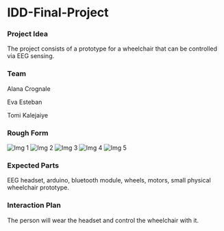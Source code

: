 # IDD-Final-Project

### Project Idea

The project consists of a prototype for a wheelchair that can be controlled via EEG sensing.

### Team

Alana Crognale

Eva Esteban

Tomi Kalejaiye

### Rough Form

![Img 1](https://github.com/evaesteban/IDD-Final-Project/blob/master/IMG_0893.jpeg)
![Img 2](https://github.com/evaesteban/IDD-Final-Project/blob/master/IMG_0894.jpeg)
![Img 3](https://github.com/evaesteban/IDD-Final-Project/blob/master/IMG_0895.jpeg)
![Img 4](https://github.com/evaesteban/IDD-Final-Project/blob/master/IMG_0896.jpeg)
![Img 5](https://github.com/evaesteban/IDD-Final-Project/blob/master/IMG_0902.jpeg)
### Expected Parts

EEG headset, arduino, bluetooth module, wheels, motors, small physical wheelchair prototype.

### Interaction Plan

The person will wear the headset and control the wheelchair with it.
